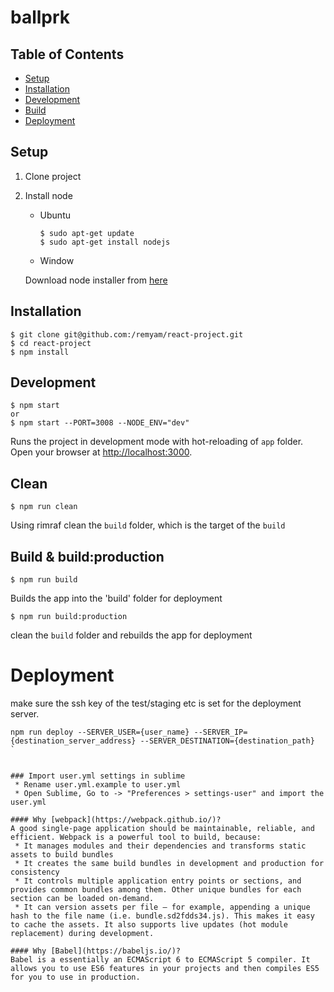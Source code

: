 # ballprk

## Table of Contents

- [Setup](#setup)
- [Installation](#installation)
- [Development](#development)
- [Build](#build--buildproduction)
- [Deployment](#deployment)

## Setup
1. Clone project
2. Install node
     * Ubuntu

       ```
       $ sudo apt-get update
       $ sudo apt-get install nodejs
       ```

     * Window

      Download node installer from [here](https://nodejs.org/en/download/)

## Installation
```
$ git clone git@github.com:/remyam/react-project.git
$ cd react-project
$ npm install
```
## Development
```
$ npm start
or
$ npm start --PORT=3008 --NODE_ENV="dev"
```
Runs the project in development mode with hot-reloading of `app` folder.
Open your browser at [http://localhost:3000](http://localhost:3000).

## Clean
```
$ npm run clean
```
Using rimraf clean the `build` folder, which is the target of the `build`


## Build & build:production
```
$ npm run build
```
Builds the app into the 'build' folder for deployment
```
$ npm run build:production
```
clean the `build` folder and rebuilds the app for deployment


# Deployment

make sure the ssh key of the test/staging etc is set for the deployment server.

  ```
  npm run deploy --SERVER_USER={user_name} --SERVER_IP={destination_server_address} --SERVER_DESTINATION={destination_path}
  `


### Import user.yml settings in sublime
   * Rename user.yml.example to user.yml
   * Open Sublime, Go to -> "Preferences > settings-user" and import the user.yml

#### Why [webpack](https://webpack.github.io/)?
A good single-page application should be maintainable, reliable, and efficient. Webpack is a powerful tool to build, because:
   * It manages modules and their dependencies and transforms static assets to build bundles
   * It creates the same build bundles in development and production for consistency
   * It controls multiple application entry points or sections, and provides common bundles among them. Other unique bundles for each section can be loaded on-demand.
   * It can version assets per file — for example, appending a unique hash to the file name (i.e. bundle.sd2fdds34.js). This makes it easy to cache the assets. It also supports live updates (hot module replacement) during development.

#### Why [Babel](https://babeljs.io/)?
Babel is a essentially an ECMAScript 6 to ECMAScript 5 compiler. It allows you to use ES6 features in your projects and then compiles ES5 for you to use in production.
